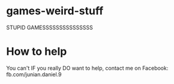 # games-weird-stuff
STUPID GAMESSSSSSSSSSSSSSS

# How to help
You can't
IF you really DO want to help, contact me on Facebook:
fb.com/junian.daniel.9
